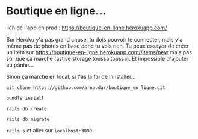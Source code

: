 # Boutique en ligne...

lien de l'app en prod : https://boutique-en-ligne.herokuapp.com/

Sur Heroku y'a pas grand chose, tu dois pouvoir te connecter, mais y'a même pas de photos en base donc tu vois rien. Tu peux essayer de créer un item sur https://boutique-en-ligne.herokuapp.com//items/new mais pas sûr que ça marche (astive storage toussa toussa). Et impossible d'ajouter au panier...

Sinon ça marche en local, si t'as la foi de l'installer...

`git clone https://github.com/arnaudgr/boutique_en_ligne.git`

`bundle install`

`rails db:create`

`rails db:migrate`

`rails s` et aller sur `localhost:3000`
